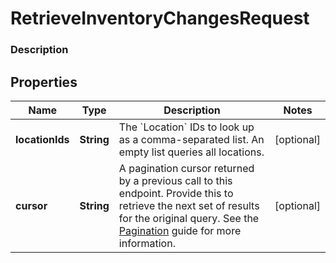 
# RetrieveInventoryChangesRequest

### Description



## Properties
Name | Type | Description | Notes
------------ | ------------- | ------------- | -------------
**locationIds** | **String** | The &#x60;Location&#x60; IDs to look up as a comma-separated list. An empty list queries all locations. |  [optional]
**cursor** | **String** | A pagination cursor returned by a previous call to this endpoint. Provide this to retrieve the next set of results for the original query.  See the [Pagination](https://developer.squareup.com/docs/docs/working-with-apis/pagination) guide for more information. |  [optional]




